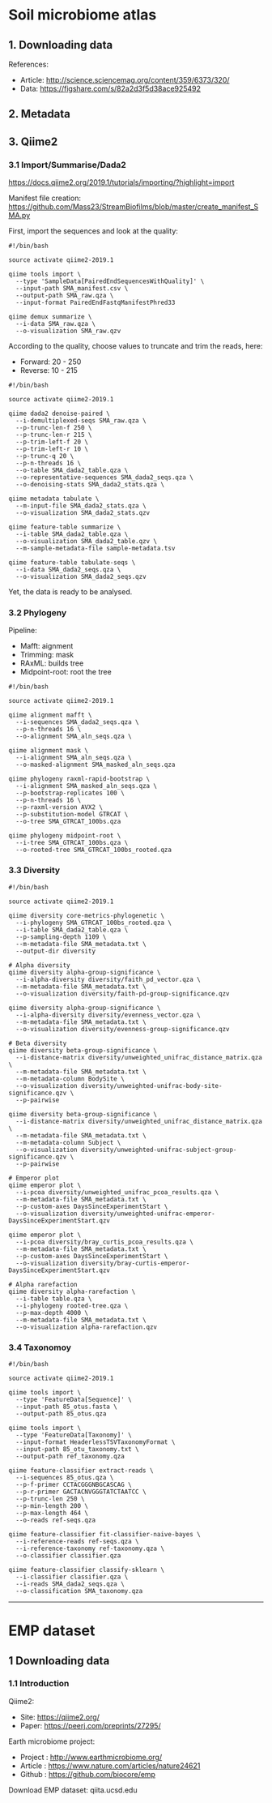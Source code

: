 # Soil microbiome atlas

## 1. Downloading data

References:
- Article: http://science.sciencemag.org/content/359/6373/320/
- Data: https://figshare.com/s/82a2d3f5d38ace925492

## 2. Metadata

## 3. Qiime2
### 3.1 Import/Summarise/Dada2
https://docs.qiime2.org/2019.1/tutorials/importing/?highlight=import

Manifest file creation: https://github.com/Mass23/StreamBiofilms/blob/master/create_manifest_SMA.py

First, import the sequences and look at the quality:
```
#!/bin/bash

source activate qiime2-2019.1

qiime tools import \
  --type 'SampleData[PairedEndSequencesWithQuality]' \
  --input-path SMA_manifest.csv \
  --output-path SMA_raw.qza \
  --input-format PairedEndFastqManifestPhred33

qiime demux summarize \
  --i-data SMA_raw.qza \
  --o-visualization SMA_raw.qzv
```

According to the quality, choose values to truncate and trim the reads, here:
- Forward: 20 - 250
- Reverse: 10 - 215

```
#!/bin/bash

source activate qiime2-2019.1

qiime dada2 denoise-paired \
  --i-demultiplexed-seqs SMA_raw.qza \
  --p-trunc-len-f 250 \
  --p-trunc-len-r 215 \
  --p-trim-left-f 20 \
  --p-trim-left-r 10 \
  --p-trunc-q 20 \
  --p-n-threads 16 \
  --o-table SMA_dada2_table.qza \
  --o-representative-sequences SMA_dada2_seqs.qza \
  --o-denoising-stats SMA_dada2_stats.qza \

qiime metadata tabulate \
  --m-input-file SMA_dada2_stats.qza \
  --o-visualization SMA_dada2_stats.qzv

qiime feature-table summarize \
  --i-table SMA_dada2_table.qza \
  --o-visualization SMA_dada2_table.qzv \
  --m-sample-metadata-file sample-metadata.tsv

qiime feature-table tabulate-seqs \
  --i-data SMA_dada2_seqs.qza \
  --o-visualization SMA_dada2_seqs.qzv
```
Yet, the data is ready to be analysed.

### 3.2 Phylogeny
Pipeline:
- Mafft: aignment
- Trimming: mask
- RAxML: builds tree
- Midpoint-root: root the tree

```
#!/bin/bash

source activate qiime2-2019.1

qiime alignment mafft \
  --i-sequences SMA_dada2_seqs.qza \
  --p-n-threads 16 \
  --o-alignment SMA_aln_seqs.qza \

qiime alignment mask \
  --i-alignment SMA_aln_seqs.qza \
  --o-masked-alignment SMA_masked_aln_seqs.qza

qiime phylogeny raxml-rapid-bootstrap \
  --i-alignment SMA_masked_aln_seqs.qza \
  --p-bootstrap-replicates 100 \
  --p-n-threads 16 \
  --p-raxml-version AVX2 \
  --p-substitution-model GTRCAT \
  --o-tree SMA_GTRCAT_100bs.qza

qiime phylogeny midpoint-root \
  --i-tree SMA_GTRCAT_100bs.qza \
  --o-rooted-tree SMA_GTRCAT_100bs_rooted.qza
```

### 3.3 Diversity
```
#!/bin/bash

source activate qiime2-2019.1

qiime diversity core-metrics-phylogenetic \
  --i-phylogeny SMA_GTRCAT_100bs_rooted.qza \
  --i-table SMA_dada2_table.qza \
  --p-sampling-depth 1109 \
  --m-metadata-file SMA_metadata.txt \
  --output-dir diversity

# Alpha diversity
qiime diversity alpha-group-significance \
  --i-alpha-diversity diversity/faith_pd_vector.qza \
  --m-metadata-file SMA_metadata.txt \
  --o-visualization diversity/faith-pd-group-significance.qzv

qiime diversity alpha-group-significance \
  --i-alpha-diversity diversity/evenness_vector.qza \
  --m-metadata-file SMA_metadata.txt \
  --o-visualization diversity/evenness-group-significance.qzv

# Beta diversity
qiime diversity beta-group-significance \
  --i-distance-matrix diversity/unweighted_unifrac_distance_matrix.qza \
  --m-metadata-file SMA_metadata.txt \
  --m-metadata-column BodySite \
  --o-visualization diversity/unweighted-unifrac-body-site-significance.qzv \
  --p-pairwise

qiime diversity beta-group-significance \
  --i-distance-matrix diversity/unweighted_unifrac_distance_matrix.qza \
  --m-metadata-file SMA_metadata.txt \
  --m-metadata-column Subject \
  --o-visualization diversity/unweighted-unifrac-subject-group-significance.qzv \
  --p-pairwise

# Emperor plot
qiime emperor plot \
  --i-pcoa diversity/unweighted_unifrac_pcoa_results.qza \
  --m-metadata-file SMA_metadata.txt \
  --p-custom-axes DaysSinceExperimentStart \
  --o-visualization diversity/unweighted-unifrac-emperor-DaysSinceExperimentStart.qzv

qiime emperor plot \
  --i-pcoa diversity/bray_curtis_pcoa_results.qza \
  --m-metadata-file SMA_metadata.txt \
  --p-custom-axes DaysSinceExperimentStart \
  --o-visualization diversity/bray-curtis-emperor-DaysSinceExperimentStart.qzv

# Alpha rarefaction
qiime diversity alpha-rarefaction \
  --i-table table.qza \
  --i-phylogeny rooted-tree.qza \
  --p-max-depth 4000 \
  --m-metadata-file SMA_metadata.txt \
  --o-visualization alpha-rarefaction.qzv
```

### 3.4 Taxonomoy
```
#!/bin/bash

source activate qiime2-2019.1

qiime tools import \
  --type 'FeatureData[Sequence]' \
  --input-path 85_otus.fasta \
  --output-path 85_otus.qza

qiime tools import \
  --type 'FeatureData[Taxonomy]' \
  --input-format HeaderlessTSVTaxonomyFormat \
  --input-path 85_otu_taxonomy.txt \
  --output-path ref_taxonomy.qza
  
qiime feature-classifier extract-reads \
  --i-sequences 85_otus.qza \
  --p-f-primer CCTACGGGNBGCASCAG \
  --p-r-primer GACTACNVGGGTATCTAATCC \
  --p-trunc-len 250 \
  --p-min-length 200 \
  --p-max-length 464 \
  --o-reads ref-seqs.qza
  
qiime feature-classifier fit-classifier-naive-bayes \
  --i-reference-reads ref-seqs.qza \
  --i-reference-taxonomy ref-taxonomy.qza \
  --o-classifier classifier.qza
  
qiime feature-classifier classify-sklearn \
  --i-classifier classifier.qza \
  --i-reads SMA_dada2_seqs.qza \
  --o-classification SMA_taxonomy.qza
```

***
# EMP dataset

## 1 Downloading data
### 1.1 Introduction

Qiime2:
- Site: https://qiime2.org/
- Paper: https://peerj.com/preprints/27295/

Earth microbiome project:
- Project	: http://www.earthmicrobiome.org/
- Article 	: https://www.nature.com/articles/nature24621
- Github 	: https://github.com/biocore/emp

Download EMP dataset: qiita.ucsd.edu


